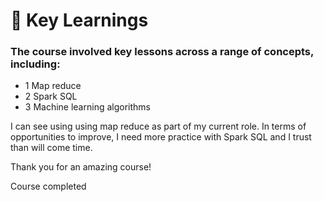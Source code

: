 # :wave: Key Learnings

### The course involved key lessons across a range of concepts, including:

*  1 Map reduce
*  2 Spark SQL
*  3 Machine learning algorithms

I can see using using map reduce as part of my current role. In terms of opportunities to improve, I need more practice with Spark SQL 
and I trust than will come time.

Thank you for an amazing course!

Course completed